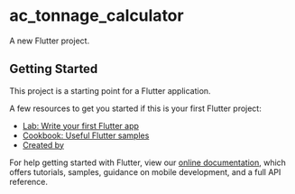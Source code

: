 # ac_tonnage_calculator

A new Flutter project.

## Getting Started

This project is a starting point for a Flutter application.

A few resources to get you started if this is your first Flutter project:

- [Lab: Write your first Flutter app](https://flutter.dev/docs/get-started/codelab)
- [Cookbook: Useful Flutter samples](https://flutter.dev/docs/cookbook)
- [Created by](https://pikthebest.com/)

For help getting started with Flutter, view our
[online documentation](https://flutter.dev/docs), which offers tutorials,
samples, guidance on mobile development, and a full API reference.
